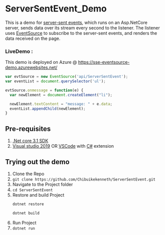 # ServerSentEvent_Demo
This is a demo for [server-sent events](https://developer.mozilla.org/en/docs/WebSockets), which runs on an Asp.NetCore server, sends data over its stream every second to the listener. The listener uses [EventSource](https://developer.mozilla.org/en-US/docs/Web/API/EventSource) to subscribe to the server-sent events, and renders the data received on the page.

### LiveDemo : 

This demo is deployed on Azure @ https://sse-eventsource-demo.azurewebsites.net/

```javascript
var evtSource = new EventSource('api/ServerSentEvent');
var eventList = document.querySelector('ul');

evtSource.onmessage = function(e) {
  var newElement = document.createElement("li");

  newElement.textContent = "message: " + e.data;
  eventList.appendChild(newElement);
}
```

## Pre-requisites

1. [.Net core 3.1 SDK](https://www.microsoft.com/net/core#windows)
2. [Visual studio 2019](https://www.visualstudio.com/) OR [VSCode](https://code.visualstudio.com/) with [C#](https://marketplace.visualstudio.com/items?itemName=ms-vscode.csharp) extension


## Trying out the demo

 1. Clone the Repo
 1. `git clone https://github.com/Chibuikekenneth/ServerSentEvent.git`
 1. Navigate to the Project folder
 1. `cd ServerSentEvent`
 1. Restore and build Project
    ```bash
    dotnet restore
    
    dotnet build
    ```
 1. Run Project
 1. `dotnet run`

